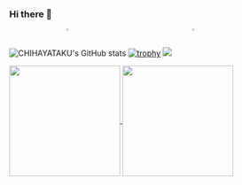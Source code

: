 ### Hi there 👋

<!--
**CHIHAYATAKU/CHIHAYATAKU** is a ✨ _special_ ✨ repository because its `README.md` (this file) appears on your GitHub profile.

Here are some ideas to get you started:
- 🔭 I’m currently working on ...
- 🌱 I’m currently learning ...
- 👯 I’m looking to collaborate on ...
- 🤔 I’m looking for help with ...
- 💬 Ask me about ...
- 📫 How to reach me: ...
- 😄 Pronouns: ...
- ⚡ Fun fact: ...
-->

<div style="width: 90%; display: flex; justify-content: space-around;">
<a href="https://github.com/CHIHAYATAKU/my-portfolio">
  <img  align="center" width=45% src="https://github-readme-stats.vercel.app/api/pin/?username=CHIHAYATAKU&&theme=swift&repo=my-portfolio" />
</a>
<a href="https://github.com/CHIHAYATAKU/QiitaAndZennArticlePoster">
  <img  align="center" width=45% src="https://github-readme-stats.vercel.app/api/pin/?username=CHIHAYATAKU&&theme=swift&repo=QiitaAndZennArticlePoster" />
</a>
</div>

![CHIHAYATAKU's GitHub stats](https://github-readme-stats.vercel.app/api?username=CHIHAYATAKU&show_icons=true&theme=swift)
[![trophy](https://github-profile-trophy.vercel.app/?username=CHIHAYATAKU&theme=oldie)](https://github-profile-trophy.vercel.app/?username=CHIHAYATAKU&theme=oldie)
![](https://github-readme-stats.vercel.app/api/top-langs?username=CHIHAYATAKU&show_icons=true&&theme=swift&locale=en&layout=compact)

<a href="https://github.com/anuraghazra/github-readme-stats">
  <img height=200 align="center" src="https://github-readme-stats.vercel.app/api?username=CHIHAYATAKU" />
</a>
<a href="https://github.com/anuraghazra/convoychat">
  <img height=200 align="center" src="https://github-readme-stats.vercel.app/api/top-langs?username=CHIHAYATAKU&layout=compact&langs_count=8&card_width=320" />
</a>
